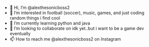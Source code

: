 - 👋 Hi, I’m @alexthesonicboss2
- 👀 I’m interested in football (soccer), music, games, and just coding random things i find cool
- 🌱 I’m currently learning python and java
- 💞️ I’m looking to collaborate on idk yet..but i want to be a game dev eventually
- 📫 How to reach me @alexthesonicboss2 on Instagram

<!---
alexthesonicboss2/alexthesonicboss2 is a ✨ special ✨ repository because its `README.md` (this file) appears on your GitHub profile.
You can click the Preview link to take a look at your changes.
--->
